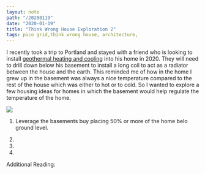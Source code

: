 ```yaml
---
layout: note
path: "/20200119"
date: "2020-01-19"
title: "Think Wrong House Exploration 2"
tags: pico grid,think wrong house, architecture, 
---
```


 

I recently took a trip to Portland and stayed with a friend who is looking to install [geothermal heating and cooling]() into his home in 2020. They will need to drill down below his basement to install a long coil to act as a radiator between the house and the earth. This reminded me of how in the home I grew up in the basement was always a nice temperature compared to the rest of the house which was either to hot or to cold. So I wanted to explore a few housing ideas for homes in which the basement would help regulate the temperature of the home. 

![ ](  )

1. Leverage the basements buy placing 50% or more of the home belo ground level.

2.

3.

4.



Additional Reading:
